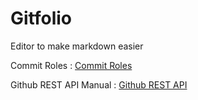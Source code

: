 # Gitfolio
Editor to make markdown easier

Commit Roles : [Commit Roles](./CommitRoles.md)

Github REST API Manual : [Github REST API](./GithubAPI.md)